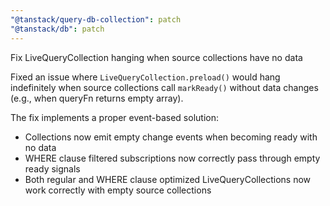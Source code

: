 ```yaml
---
"@tanstack/query-db-collection": patch
"@tanstack/db": patch
---
```


Fix LiveQueryCollection hanging when source collections have no data

Fixed an issue where `LiveQueryCollection.preload()` would hang indefinitely when source collections call `markReady()` without data changes (e.g., when queryFn returns empty array).

The fix implements a proper event-based solution:

- Collections now emit empty change events when becoming ready with no data
- WHERE clause filtered subscriptions now correctly pass through empty ready signals
- Both regular and WHERE clause optimized LiveQueryCollections now work correctly with empty source collections
